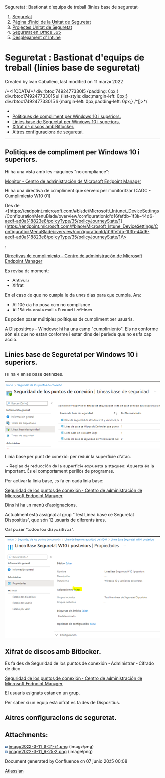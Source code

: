 Seguretat : Bastionat d'equips de treball (línies base de seguretat)  

1.  [Seguretat](index.md)
2.  [Pàgina d'inici de la Unitat de Seguretat](15368362.md)
3.  [Projectes Unitat de Seguretat](Projectes-Unitat-de-Seguretat_41517821.md)
4.  [Seguretat en Office 365](Seguretat-en-Office-365_64979340.md)
5.  [Desplegament d' Intune](64979693.md)

Seguretat : Bastionat d'equips de treball (línies base de seguretat)
====================================================================

Created by Ivan Caballero, last modified on 11 marzo 2022

/\*<!\[CDATA\[\*/ div.rbtoc1749247733015 {padding: 0px;} div.rbtoc1749247733015 ul {list-style: disc;margin-left: 0px;} div.rbtoc1749247733015 li {margin-left: 0px;padding-left: 0px;} /\*\]\]>\*/

*   [](#Bastionatd'equipsdetreball\(líniesbasedeseguretat\)-)
*   [Politiques de compliment per Windows 10 i superiors.](#Bastionatd'equipsdetreball\(líniesbasedeseguretat\)-PolitiquesdecomplimentperWindows10isuperiors.)
*   [Linies base de Seguretat per Windows 10 i superiors.](#Bastionatd'equipsdetreball\(líniesbasedeseguretat\)-LiniesbasedeSeguretatperWindows10isuperiors.)
*   [Xifrat de discos amb Bitlocker.](#Bastionatd'equipsdetreball\(líniesbasedeseguretat\)-XifratdediscosambBitlocker.)
*   [Altres configuracions de seguretat.](#Bastionatd'equipsdetreball\(líniesbasedeseguretat\)-Altresconfiguracionsdeseguretat.)




------------------------------------------------------------------------------------------------------------------------------------------------------------------------------------------------------------------------------------------------------------------------------------------------------------------------------------------------------------------------------------------------------------------------------------------------------------------------------------------------------------------------------------------------------------------------------------------------------------------------------------------------------------------------------------------------------------------------------------------------------------------------------------------------------------------------------------------------------------

Politiques de compliment per Windows 10 i superiors.
----------------------------------------------------

  

  

Hi ha una vista amb les màquines "no compliance":

[Monitor - Centro de administración de Microsoft Endpoint Manager](https://endpoint.microsoft.com/#blade/Microsoft_Intune_DeviceSettings/DevicesMonitorMenu/noncompliantDevices/defaultId/noncompliantDevices)

  

  

Hi ha una directiva de compliment que serveix per monitoritzar (CAOC - Cumplimiento W10 01)

  

Des de <[https://endpoint.microsoft.com/#blade/Microsoft\_Intune\_DeviceSettings/ConfigurationMenuBlade/overview/configurationId/d16fefdb-1f3b-44d6-aedf-ad0a618823e8/policyType/35/policyJourneyState/1](https://endpoint.microsoft.com/#blade/Microsoft_Intune_DeviceSettings/ConfigurationMenuBlade/overview/configurationId/d16fefdb-1f3b-44d6-aedf-ad0a618823e8/policyType/35/policyJourneyState/1)\>

  

:

[Directivas de cumplimiento - Centro de administración de Microsoft Endpoint Manager](https://endpoint.microsoft.com/#blade/Microsoft_Intune_DeviceSettings/DevicesComplianceMenu/policies)

  

Es revisa de moment:

*   Antivurs
*   Xifrat

  

En el caso de que no cumpla le da unos dias para que cumpla. Ara:

*   Al 10è dia ho posa com no compliance
*   Al 15è dia envia mail a l'usuari i oficines

  

Es poden posar múltiples polítiques de cumpliment per usuaris.

  

  

A Dispositivos - Windows: hi ha una camp "cumplimiento". Els no conforme són els que no estan conforme i estan dins del periode que no es fa cap acció.

Linies base de Seguretat per Windows 10 i superiors.
----------------------------------------------------

  

Hi ha 4 linies base definides.

![](attachments/64979725/64980700.png)

Linia base per punt de conexió: per reduir la superficie d'atac.

 - Reglas de reducción de la superficie expuesta a ataques: Aquesta és la important. És el comportament perillòs de programes.

  

Per activar la linia base, es fa en cada linia base:

[Seguridad de los puntos de conexión - Centro de administración de Microsoft Endpoint Manager](https://endpoint.microsoft.com/#blade/Microsoft_Intune_Workflows/SecurityManagementMenu/securityBaselines)

Dins hi ha un menú d'assignacions.

Actualment està assignat al grup "Test Linea base de Seguretat Dispositius", que són 12 usuaris de diferents àres.

Cal posar "todos los dispositivos".

  

![](attachments/64979725/64980699.png)

  

  

Xifrat de discos amb Bitlocker.
-------------------------------

Es fa des de Seguridad de los puntos de conexión - Administrar - Cifrado de dico

  

[Seguridad de los puntos de conexión - Centro de administración de Microsoft Endpoint Manager](https://endpoint.microsoft.com/#blade/Microsoft_Intune_Workflows/SecurityManagementMenu/diskencryption)

  

El usuaris asignats estan en un grup.

  

Per saber si un equip està xifrat es fa des de Dispositius.

Altres configuracions de seguretat.
-----------------------------------

  

  

Attachments:
------------

![](images/icons/bullet_blue.gif) [image2022-3-11\_9-21-51.png](attachments/64979725/64980699.png) (image/png)  
![](images/icons/bullet_blue.gif) [image2022-3-11\_9-25-2.png](attachments/64979725/64980700.png) (image/png)  

Document generated by Confluence on 07 junio 2025 00:08

[Atlassian](http://www.atlassian.com/)